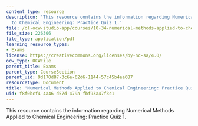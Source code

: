 ```yaml
---
content_type: resource
description: 'This resource contains the information regarding Numerical Methods Applied
  to Chemical Engineering: Practice Quiz 1.'
file: /ol-ocw-studio-app/courses/10-34-numerical-methods-applied-to-chemical-engineering-fall-2015/f8f0bcf44a46d57d479afbf93a47f3c1_MIT10_34F15_Quiz1.pdf
file_size: 226306
file_type: application/pdf
learning_resource_types:
- Exams
license: https://creativecommons.org/licenses/by-nc-sa/4.0/
ocw_type: OCWFile
parent_title: Exams
parent_type: CourseSection
parent_uid: 9d170d87-3c6e-62d6-1144-57c45b4ea687
resourcetype: Document
title: 'Numerical Methods Applied to Chemical Engineering: Practice Quiz 1'
uid: f8f0bcf4-4a46-d57d-479a-fbf93a47f3c1
---
```

This resource contains the information regarding Numerical Methods Applied to Chemical Engineering: Practice Quiz 1.